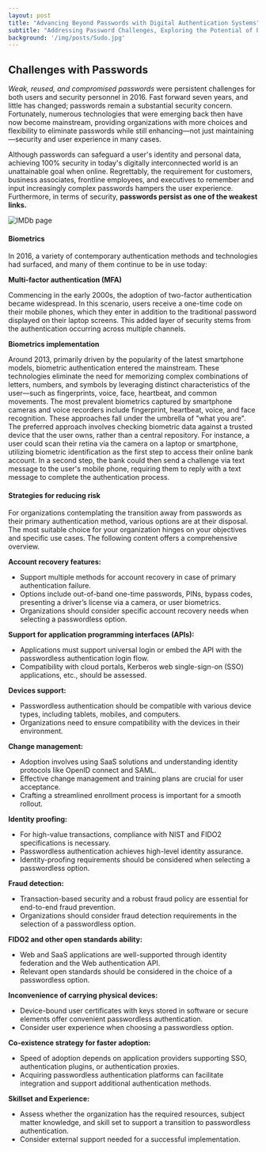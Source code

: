 ```yaml
---
layout: post
title: "Advancing Beyond Passwords with Digital Authentication Systems"
subtitle: "Addressing Password Challenges, Exploring the Potential of Passwordless Authentication, and the Emerging Technologies Enabling Adoption"
background: '/img/posts/Sudo.jpg'
---
```


## Challenges with Passwords

*Weak, reused, and compromised passwords* were persistent challenges for both users and security personnel in 2016. Fast forward seven years, and little has changed; passwords remain a substantial security concern. Fortunately, numerous technologies that were emerging back then have now become mainstream, providing organizations with more choices and flexibility to eliminate passwords while still enhancing—not just maintaining—security and user experience in many cases.

Although passwords can safeguard a user's identity and personal data, achieving 100% security in today's digitally interconnected world is an unattainable goal when online. Regrettably, the requirement for customers, business associates, frontline employees, and executives to remember and input increasingly complex passwords hampers the user experience. Furthermore, in terms of security, **passwords persist as one of the weakest links.**

![IMDb page](/img/posts/BinaryHeart.jpg)

#### Biometrics

In 2016, a variety of contemporary authentication methods and technologies had surfaced, and many of them continue to be in use today:

**Multi-factor authentication (MFA)**

Commencing in the early 2000s, the adoption of two-factor authentication became widespread. In this scenario, users receive a one-time code on their mobile phones, which they enter in addition to the traditional password displayed on their laptop screens. This added layer of security stems from the authentication occurring across multiple channels.

**Biometrics implementation**

Around 2013, primarily driven by the popularity of the latest smartphone models, biometric authentication entered the mainstream. These technologies eliminate the need for memorizing complex combinations of letters, numbers, and symbols by leveraging distinct characteristics of the user—such as fingerprints, voice, face, heartbeat, and common movements. The most prevalent biometrics captured by smartphone cameras and voice recorders include fingerprint, heartbeat, voice, and face recognition. These approaches fall under the umbrella of "what you are". The preferred approach involves checking biometric data against a trusted device that the user owns, rather than a central repository. For instance, a user could scan their retina via the camera on a laptop or smartphone, utilizing biometric identification as the first step to access their online bank account. In a second step, the bank could then send a challenge via text message to the user's mobile phone, requiring them to reply with a text message to complete the authentication process.

#### Strategies for reducing risk

For organizations contemplating the transition away from passwords as their primary authentication method, various options are at their disposal. The most suitable choice for your organization hinges on your objectives and specific use cases. The following content offers a comprehensive overview.

**Account recovery features:**

- Support multiple methods for account recovery in case of primary authentication failure.
- Options include out-of-band one-time passwords, PINs, bypass codes, presenting a driver’s license via a camera, or user biometrics.
- Organizations should consider specific account recovery needs when selecting a passwordless option.

**Support for application programming interfaces (APIs):**

- Applications must support universal login or embed the API with the passwordless authentication login flow.
- Compatibility with cloud portals, Kerberos web single-sign-on (SSO) applications, etc., should be assessed.

**Devices support:**

- Passwordless authentication should be compatible with various device types, including tablets, mobiles, and computers.
- Organizations need to ensure compatibility with the devices in their environment.

**Change management:**

- Adoption involves using SaaS solutions and understanding identity protocols like OpenID connect and SAML.
- Effective change management and training plans are crucial for user acceptance.
- Crafting a streamlined enrollment process is important for a smooth rollout.

**Identity proofing:**

- For high-value transactions, compliance with NIST and FIDO2 specifications is necessary.
- Passwordless authentication achieves high-level identity assurance.
- Identity-proofing requirements should be considered when selecting a passwordless option.

**Fraud detection:**

- Transaction-based security and a robust fraud policy are essential for end-to-end fraud prevention.
- Organizations should consider fraud detection requirements in the selection of a passwordless option.

**FIDO2 and other open standards ability:**

- Web and SaaS applications are well-supported through identity federation and the Web authentication API.
- Relevant open standards should be considered in the choice of a passwordless option.

**Inconvenience of carrying physical devices:**

- Device-bound user certificates with keys stored in software or secure elements offer convenient passwordless authentication.
- Consider user experience when choosing a passwordless option.

**Co-existence strategy for faster adoption:**

- Speed of adoption depends on application providers supporting SSO, authentication plugins, or authentication proxies.
- Acquiring passwordless authentication platforms can facilitate integration and support additional authentication methods.

**Skillset and Experience:**

- Assess whether the organization has the required resources, subject matter knowledge, and skill set to support a transition to passwordless authentication.
- Consider external support needed for a successful implementation.